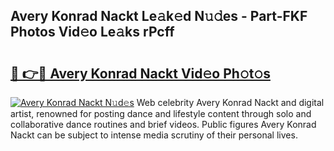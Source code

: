 ## Avery Konrad Nackt Le𝚊k𝚎d N𝚞𝚍es - Part-FKF Photos Vid𝚎o Le𝚊ks rPcff

# <h2><a href="http://fb7xpj7.evod.top/?m=Avery+Konrad+Nackt">🔗 👉🔴 Avery Konrad Nackt Vid𝚎o Ph𝚘t𝚘s</a></h2>

[![Avery Konrad Nackt N𝚞d𝚎s](https://i.imgur.com/8V9OHl7.gif)](http://fb7xpj7.evod.top/?m=Avery+Konrad+Nackt)
Web celebrity Avery Konrad Nackt and digital artist, renowned for posting dance and lifestyle content through solo and collaborative dance routines and brief videos. Public figures Avery Konrad Nackt can be subject to intense media scrutiny of their personal lives. 
